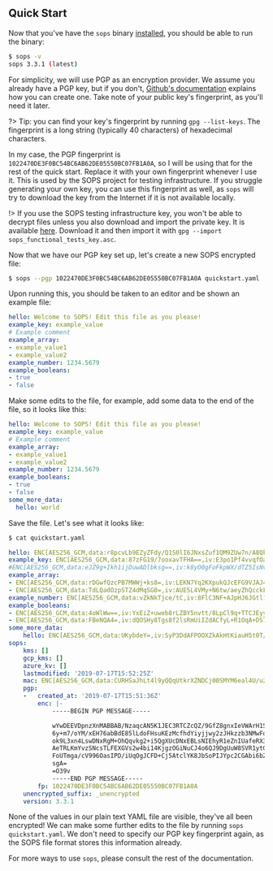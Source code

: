 Quick Start
-----------

Now that you've have the `sops` binary [installed](installation.md), you should
be able to run the binary:

```bash
$ sops -v
sops 3.3.1 (latest)
```

For simplicity, we will use PGP as an encryption provider. We assume you
already have a PGP key, but if you don't, [Github's
documentation](https://help.github.com/en/articles/generating-a-new-gpg-key)
explains how you can create one. Take note of your public key's fingerprint, as
you'll need it later.

?> Tip: you can find your key's fingerprint by running `gpg --list-keys`. The
fingerprint is a long string (typically 40 characters) of hexadecimal
characters.

In my case, the PGP fingerprint is `1022470DE3F0BC54BC6AB62DE05550BC07FB1A0A`,
so I will be using that for the rest of the quick start. Replace it with your
own fingerprint whenever I use it.  This is used by the SOPS project for
testing infrastructure. If you struggle generating your own key, you can use
this fingerprint as well, as `sops` will try to download the key from the
Internet if it is not available locally.

!> If you use the SOPS testing infrastructure key, you won't be able to decrypt
files unless you also download and import the private key. It is available
[here](../pgp/sops_functional_tests_key.asc). Download it and then import it
with `gpg --import sops_functional_tests_key.asc`. 

Now that we have our PGP key set up, let's create a new SOPS encrypted file:

```bash
$ sops --pgp 1022470DE3F0BC54BC6AB62DE05550BC07FB1A0A quickstart.yaml
```

Upon running this, you should be taken to an editor and be shown an example
file:

```yaml
hello: Welcome to SOPS! Edit this file as you please!
example_key: example_value
# Example comment
example_array:
- example_value1
- example_value2
example_number: 1234.5679
example_booleans:
- true
- false
```

Make some edits to the file, for example, add some data to the end of the
file, so it looks like this:

```yaml
hello: Welcome to SOPS! Edit this file as you please!
example_key: example_value
# Example comment
example_array:
- example_value1
- example_value2
example_number: 1234.5679
example_booleans:
- true
- false
some_more_data:
  hello: world
```

Save the file. Let's see what it looks like:

```bash
$ cat quickstart.yaml
```
```yaml
hello: ENC[AES256_GCM,data:r8pcvLb9EZyZFdy/Q1S0lI6JNxsZuf1QM9ZUw7n/A8QkBf1e9B7yOcI1BbzjcQ==,iv:mI5g/blnelhbr75h/yhxyrExPDPaEProWyh9Q0OItv4=,tag:w8ixFTZkRtc+OVSyZOPlrw==,type:str]
example_key: ENC[AES256_GCM,data:87zFG19/7ooxavTFHA==,iv:E3po1Pf4vvqfOaZtfNMPA6BnUCxs1FHu95AVVv3zbrc=,tag:gM7hn6jlXn9QKYPalUkL1g==,type:str]
#ENC[AES256_GCM,data:eJZ9g+Ikh1ijDuwADlbksg==,iv:k8yO0gFoFkpWX/dTZ5IsNvh0ld/cxSkiE0kgyVegZs8=,tag:7qB7CANMs4ZndzfAqrmNiA==,type:comment]
example_array:
- ENC[AES256_GCM,data:rDGwfQzcPB7MWWj+ks8=,iv:LEKN7Yq2KXpukQJcEFG9VJAJ4vSs+2r3QlljHYbsIuA=,tag:JG4WyZOqUzzPkAlPAo/bnQ==,type:str]
- ENC[AES256_GCM,data:TdLQadOzpSTZ4dMqSG0=,iv:AUE5L4VMy+N6tw/aeyZhQcckFxjQgTI3UyI6p6o2HOE=,tag:AAh+WQpO/jSvGvbEH5/QPw==,type:str]
example_number: ENC[AES256_GCM,data:vZkNkTjce/tC,iv:8FlC3NF+AJpHJ6JGtl1oMgw+8btxsKlZqCbXlhQ60Ss=,tag:2AaHYIC7OSYU27JxQTlhXQ==,type:float]
example_booleans:
- ENC[AES256_GCM,data:4oWlWw==,iv:YxEiZ+uweb8rLZBY5nvtt/8LpCl9q+TTCJEyyu6gzhE=,tag:pcZl3mh0y+Uyo/bRePXohg==,type:bool]
- ENC[AES256_GCM,data:FBeNQA4=,iv:dQOSHy8Tgs8f2lsRmUiIZdACfyL+R1OqA+DS7vxuyeI=,tag:Dy3+kQl+vBY8GLObY/qqDw==,type:bool]
some_more_data:
    hello: ENC[AES256_GCM,data:UKybdeY=,iv:SyP3DdAFPOOXZkAkHtKiauH5t0T/lUZbGdo+SI9g80k=,tag:4mgLyrtWWdbNbXolho2v2A==,type:str]
sops:
    kms: []
    gcp_kms: []
    azure_kv: []
    lastmodified: '2019-07-17T15:52:25Z'
    mac: ENC[AES256_GCM,data:CURHSaJhLt4l9yQQqUtkrXZNDCj00SMYM6eal4U/u2XbitH1mR0nsLsRlePo2KPu7NbrJ7P46nqIwuvBbWrF2MGKa3ucTdY1pyJJCWD0+OK1+lV3P8T47/ZxN7r+aCDHVue8StRIcufvtLbtZ/01pDeg3gviSH1JwtP3VaCeihc=,iv:OQ0imfPs9JtAB2Np3V+WXbA+LwhUdQzZaIz6ZwJ3glU=,tag:HAHjEXsaPDvw2zW+d9WFCg==,type:str]
    pgp:
    -   created_at: '2019-07-17T15:51:36Z'
        enc: |-
            -----BEGIN PGP MESSAGE-----

            wYwDEEVDpnzXnMABBAB/NzaqcAN5K1JEC3RTCZcQZ/9GfZ8gnxIeVWArH1S7qN1m
            6y+m7/oYM/xEH76abBdE85lLdoFHsuKEzMcfhdYiyjjwy2zJHkzzb3NMwFqgBeeu
            ok9L3xn4LswDNxRgM+OhQqvkg2+i5QgXUcDNxEBLsNIEhyR1eZnIUafeRX3ht9Lg
            AeTRLKmYvzSNcsTLFEXGVs2w4bi14KjgzOGiNuCJ4o6QJ9DgUuW8SVR1ytG0Mj+e
            FoUTmga/cV996OasIPD/iUqOgJCFD+Cj5AtclYK8JbSoPIJYpc2CGAbi6bZ6LOGQ
            sgA=
            =O39v
            -----END PGP MESSAGE-----
        fp: 1022470DE3F0BC54BC6AB62DE05550BC07FB1A0A
    unencrypted_suffix: _unencrypted
    version: 3.3.1
```

None of the values in our plain text YAML file are visible, they've all been
encrypted! We can make some further edits to the file by running
`sops quickstart.yaml`.  We don't need to specify our PGP key fingerprint
again, as the SOPS file format stores this information already.

For more ways to use `sops`, please consult the rest of the documentation.
